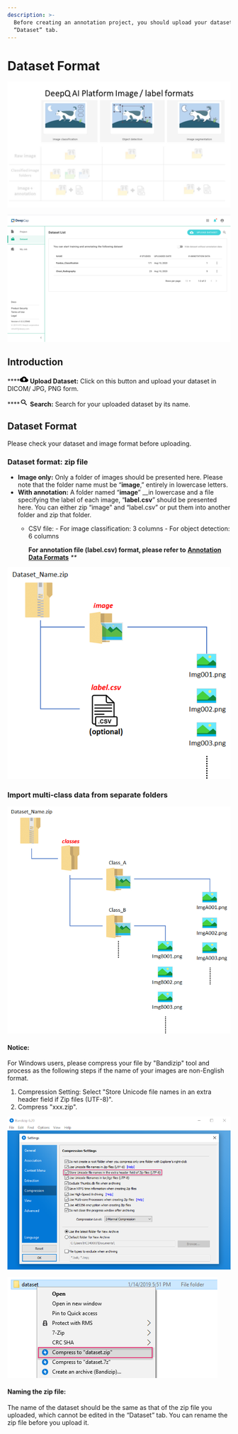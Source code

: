 ```yaml
---
description: >-
  Before creating an annotation project, you should upload your dataset in the
  “Dataset” tab.
---
```


# Dataset Format

![](../.gitbook/assets/cat1.jpg)

![](../.gitbook/assets/dataset-overview.png)

## **Introduction**

\*\*\*\*![](<../.gitbook/assets/image (22).png>) **Upload Dataset:** Click on this button and upload your dataset in DICOM/ JPG, PNG form.

\*\*\*\*![](<../.gitbook/assets/image (9).png>) **Search:** Search for your uploaded dataset by its name.

## Dataset Format

Please check your dataset and image format before uploading.

### Dataset format: zip file

* **Image only:** Only a folder of images should be presented here. Please note that the folder name must be “**image**,” entirely in lowercase letters.
* **With annotation:** A folder named “**image**” \_\_in lowercase and a file specifying the label of each image, “**label.csv**” should be presented here. You can either zip “image” and “label.csv” or put them into another folder and zip that folder.
  *   CSV file: - For image classification: 3 columns - For object detection: 6 columns

      **For annotation file (label.csv) format, please refer to** [**Annotation Data Formats**](annotation-data-formats.md) _\*\*_

![](<../.gitbook/assets/image (127).png>)

### Import multi-class data from separate folders

![](<../.gitbook/assets/image (134).png>)

#### Notice:

For Windows users, please compress your file by "Bandizip" tool and process as the following steps if the name of your images are non-English format.

1. Compression Setting: Select "Store Unicode file names in an extra header field if Zip files (UTF-8)".
2. Compress "xxx.zip".

![](../.gitbook/assets/bandizip3.PNG)

![](../.gitbook/assets/bandizip4.PNG)

#### Naming the zip file:

The name of the dataset should be the same as that of the zip file you uploaded, which cannot be edited in the “Dataset” tab. You can rename the zip file before you upload it.
